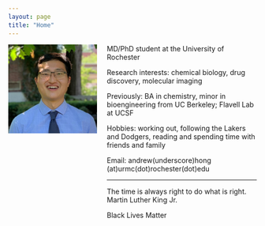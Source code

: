 ```yaml
---
layout: page 
title: "Home"
---
```


<div style="float:left;margin:0 20px 1000px 0">
   <img align="left" src="assets/ASH.jpg" width="180">
</div>

MD/PhD student at the University of Rochester

Research interests: chemical biology, drug discovery, molecular imaging

Previously: BA in chemistry, minor in bioengineering from UC Berkeley; Flavell Lab at UCSF

Hobbies: working out, following the Lakers and Dodgers, reading and spending time with friends and family

Email: andrew(underscore)hong
(at)urmc(dot)rochester(dot)edu

---

The time is always right to do what is right.
Martin Luther King Jr.

Black Lives Matter
